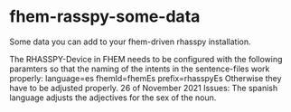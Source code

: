 # fhem-rasspy-some-data
Some data you can add to your fhem-driven rhasspy installation.

The RHASSPY-Device in FHEM needs to be configured with the following paramters so that the naming of the intents in the sentence-files work properly:
    language=es fhemId=fhemEs prefix=rhasspyEs
Otherwise they have to be adjusted properly.
26 of November 2021
Issues:
The spanish language adjusts the adjectives for the sex of the noun.
